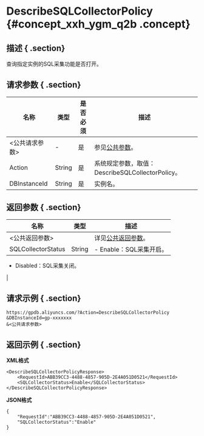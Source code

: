 # DescribeSQLCollectorPolicy {#concept_xxh_ygm_q2b .concept}

## 描述 { .section}

查询指定实例的SQL采集功能是否打开。

## 请求参数 { .section}

|名称|类型|是否必须|描述|
|--|--|----|--|
|<公共请求参数\>|-|是|参见[公共参数](intl.zh-CN/API参考/公共参数.md#)。|
|Action|String|是|系统规定参数，取值：DescribeSQLCollectorPolicy。|
|DBInstanceId|String|是|实例名。|

## 返回参数 { .section}

|名称|类型|描述|
|--|--|--|
|<公共返回参数\>| |详见[公共返回参数](intl.zh-CN/API参考/公共参数.md#section_apd_1rv_3bb)。|
|SQLCollectorStatus|String| -   Enable：SQL采集开启。
-   Disabled：SQL采集关闭。

 |

## 请求示例 { .section}

```
https://gpdb.aliyuncs.com/?Action=DescribeSQLCollectorPolicy
&DBInstanceId=gp-xxxxxxx
&<公共请求参数>
```

## 返回示例 { .section}

**XML格式**

```
<DescribeSQLCollectorPolicyResponse>
	<RequestId>ABB39CC3-4488-4857-905D-2E4A051D0521</RequestId>
	<SQLCollectorStatus>Enable</SQLCollectorStatus>
</DescribeSQLCollectorPolicyResponse>
```

**JSON格式**

```
{
    "RequestId":"ABB39CC3-4488-4857-905D-2E4A051D0521",
    "SQLCollectorStatus":"Enable"
}
```

